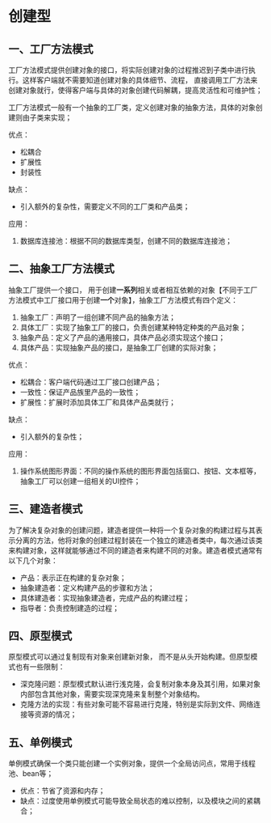 # 创建型

## 一、工厂方法模式

工厂方法模式提供创建对象的接口，将实际创建对象的过程推迟到子类中进行执行。这样客户端就不需要知道创建对象的具体细节、流程， 直接调用工厂方法来创建对象就行，使得客户端与具体的对象创建代码解耦，提高灵活性和可维护性；

工厂方法模式一般有一个抽象的工厂类，定义创建对象的抽象方法，具体的对象创建则由子类来实现；

优点：

- 松耦合
- 扩展性
- 封装性

缺点：

- 引入额外的复杂性，需要定义不同的工厂类和产品类；



应用：

1. 数据库连接池：根据不同的数据库类型，创建不同的数据库连接池；



## 二、抽象工厂方法模式

抽象工厂提供一个接口， 用于创建**一系列**相关或者相互依赖的对象【不同于工厂方法模式中工厂接口用于创建**一个**对象】，抽象工厂方法模式有四个定义：

1. 抽象工厂：声明了一组创建不同产品的抽象方法；
2. 具体工厂：实现了抽象工厂的接口，负责创建某种特定种类的产品对象；
3. 抽象产品：定义了产品的通用接口，具体产品必须实现这个接口；
4. 具体产品：实现抽象产品的接口，是抽象工厂创建的实际对象；



优点：

- 松耦合：客户端代码通过工厂接口创建产品；
- 一致性：保证产品族里产品的一致性；
- 扩展性：扩展时添加具体工厂和具体产品类就行；

缺点：

- 引入额外的复杂性；



应用：

1. 操作系统图形界面：不同的操作系统的图形界面包括窗口、按钮、文本框等，抽象工厂可以创建一组相关的UI控件；



## 三、建造者模式

为了解决复杂对象的创建问题，建造者提供一种将一个复杂对象的构建过程与其表示分离的方法，他将对象的创建过程封装在一个独立的建造者类中，每次通过该类来构建对象，这样就能够通过不同的建造者来构建不同的对象。建造者模式通常有以下几个对象：

- 产品：表示正在构建的复杂对象；
- 抽象建造者：定义构建产品的步骤和方法；
- 具体建造者：实现抽象建造者，完成产品的构建过程；
- 指导者：负责控制建造的过程；



## 四、原型模式

原型模式可以通过复制现有对象来创建新对象， 而不是从头开始构建。但原型模式也有一些限制：

- 深克隆问题：原型模式默认进行浅克隆，会复制对象本身及其引用，如果对象内部包含其他对象，需要实现深克隆来复制整个对象结构。
- 克隆方法的实现：有些对象可能不容易进行克隆，特别是实际到文件、网络连接等资源的情况；



## 五、单例模式

单例模式确保一个类只能创建一个实例对象，提供一个全局访问点，常用于线程池、bean等；

- 优点：节省了资源和内存；
- 缺点：过度使用单例模式可能导致全局状态的难以控制，以及模块之间的紧耦合；
